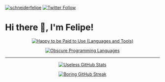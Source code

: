 [![schneiderfelipe](https://komarev.com/ghpvc/?username=schneiderfelipe&label=Profile%20views&color=0e75b6&style=flat)](https://github.com/schneiderfelipe)
[![Twitter Follow](https://img.shields.io/twitter/follow/felipe_schna?label=Follow%20me&style=social)](https://twitter.com/felipe_schna)

# Hi there 👋, I'm Felipe!

<p align="center">
  <a href="https://github.com/schneiderfelipe?tab=repositories&q=&type=&language=&sort=stargazers">
    <img src="https://skillicons.dev/icons?i=rust,python,typescript,golang,bash,julia,svelte,docker,vim,git,linux" alt="Happy to be Paid to Use (Languages and Tools)" />
  </a>
</p>

<p align="center">
  <a href="https://github.com/schneiderfelipe?tab=repositories&q=&type=&language=&sort=stargazers">
    <img src="https://github-readme-stats.vercel.app/api/top-langs?theme=monokai&hide_border=true&show_icons=true&username=schneiderfelipe&count_private=true&date_format=j%20M%5B%20Y%5D&layout=compact&langs_count=8" alt="Obscure Programming Languages" />
  </a>
</p>

---

<p align="center">
  <a href="https://github.com/schneiderfelipe#user-activity-overview">
    <img src="https://github-readme-stats.vercel.app/api?theme=monokai&hide_border=true&show_icons=true&username=schneiderfelipe&count_private=true&date_format=j%20M%5B%20Y%5D&layout=compact&langs_count=8" alt="Useless GitHub Stats" />
  </a>
</p>

<p align="center">
  <a href="https://github.com/schneiderfelipe#user-activity-overview">
    <img src="https://github-readme-streak-stats.herokuapp.com?theme=monokai&hide_border=true&show_icons=true&user=schneiderfelipe&count_private=true&date_format=j%20M%5B%20Y%5D&layout=compact&langs_count=8" alt="Boring GitHub Streak" />
  </a>
</p>
